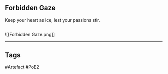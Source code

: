 ## Forbidden Gaze
Keep your heart as ice,
lest your passions stir.
##
![[Forbidden Gaze.png]]

---
## Tags
#Artefact
#PoE2